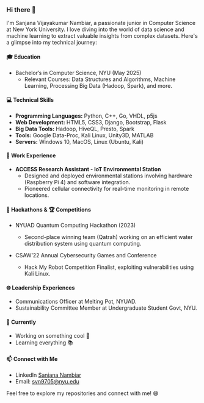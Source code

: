 ### Hi there 👋

I'm Sanjana Vijayakumar Nambiar, a passionate junior in Computer Science at New York University. I love diving into the world of data science and machine learning to extract valuable insights from complex datasets. Here's a glimpse into my technical journey:

#### 🎓 Education
- Bachelor’s in Computer Science, NYU (May 2025)
  - Relevant Courses: Data Structures and Algorithms, Machine Learning, Processing Big Data (Hadoop, Spark), and more.

#### 💻 Technical Skills
- **Programming Languages:** Python, C++, Go, VHDL, p5js
- **Web Development:** HTML5, CSS3, Django, Bootstrap, Flask
- **Big Data Tools:** Hadoop, HiveQL, Presto, Spark
- **Tools:** Google Data-Proc, Kali Linux, Unity3D, MATLAB
- **Servers:** Windows 10, MacOS, Linux (Ubuntu, Kali)

#### 🚀 Work Experience
- **ACCESS Research Assistant - IoT Environmental Station**
  - Designed and deployed environmental stations involving hardware (Raspberry Pi 4) and software integration.
  - Pioneered cellular connectivity for real-time monitoring in remote locations.

#### 🤖 Hackathons &  🏆 Competitions
- NYUAD Quantum Computing Hackathon (2023)
  - Second-place winning team (Qatrah) working on an efficient water distribution system using quantum computing.
  
- CSAW’22 Annual Cybersecurity Games and Conference
  - Hack My Robot Competition Finalist, exploiting vulnerabilities using Kali Linux.

#### 🌐 Leadership Experiences
- Communications Officer at Melting Pot, NYUAD.
- Sustainability Committee Member at Undergraduate Student Govt, NYU.

#### 🌱 Currently
- Working on something cool 🚀
- Learning everything 📚

#### 📫 Connect with Me
- LinkedIn [Sanjana Nambiar]((https://www.linkedin.com/in/sanjana-nambiar-3a9322224/))
- Email: svn9705@nyu.edu

Feel free to explore my repositories and connect with me! 😄
